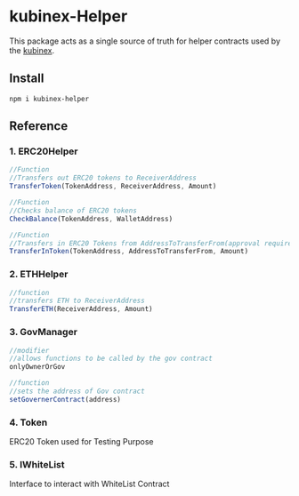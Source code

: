# kubinex-Helper
This package acts as a single source of truth for helper contracts used by the [kubinex](http://kubinex.finance/).

## Install
```
npm i kubinex-helper
```
## Reference
### 1. ERC20Helper
```javascript
//Function
//Transfers out ERC20 tokens to ReceiverAddress
TransferToken(TokenAddress, ReceiverAddress, Amount)

//Function
//Checks balance of ERC20 tokens
CheckBalance(TokenAddress, WalletAddress)

//Function
//Transfers in ERC20 Tokens from AddressToTransferFrom(approval required). 
TransferInToken(TokenAddress, AddressToTransferFrom, Amount)
```
### 2. ETHHelper
```javascript
//function
//transfers ETH to ReceiverAddress
TransferETH(ReceiverAddress, Amount)
```
### 3. GovManager
```javascript
//modifier
//allows functions to be called by the gov contract
onlyOwnerOrGov

//function
//sets the address of Gov contract
setGovernerContract(address)
```
### 4. Token
ERC20 Token used for Testing Purpose

### 5. IWhiteList
Interface to interact with WhiteList Contract
